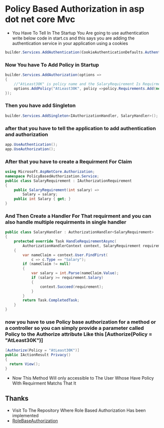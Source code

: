 # Policy Based Authorization in asp dot net core Mvc
- You Have To Tell In The Startup You Are going to use authentication write below code in start.cs and this says you are adding the authentication service in your application using a cookies
```c#
builder.Services.AddAuthentication(CookieAuthenticationDefaults.AuthenticationScheme).AddCookie();
```
### Now You have To Add Policy in Startup
```c#
builder.Services.AddAuthorization(options =>
{
    //"AtLeast30K" is policy name and the SalaryRequirement Is Requirment for this Policy Parameter 
    options.AddPolicy("AtLeast30K", policy =>policy.Requirements.Add(new SalaryRequirement(30000)));
});
```
### Then you have add Singleton
```c#
builder.Services.AddSingleton<IAuthorizationHandler, SalaryHandler>();
```
### after that you have to tell the application to add authentication and authorization
```c#
app.UseAuthentication();
app.UseAuthorization();
```
### After that you have to create a Requirment For Claim
```c#
using Microsoft.AspNetCore.Authorization;
namespace PolicyBasedAuthorization.Service;
public class SalaryRequirement : IAuthorizationRequirement
{
    public SalaryRequirement(int salary) =>
        Salary = salary;
    public int Salary { get; }
}
```
### And Then Create a Handler For That requirment and you can also handle multiple requirments in single handler 
```c#
public class SalaryHandler : AuthorizationHandler<SalaryRequirement>
{
    protected override Task HandleRequirementAsync(
        AuthorizationHandlerContext context, SalaryRequirement requirement)
    {
        var nameClaim = context.User.FindFirst(
            c => c.Type == "Salary");
        if (nameClaim != null)
        {
            var salary = int.Parse(nameClaim.Value);
            if (salary >= requirement.Salary)
            {
                context.Succeed(requirement);
            }
        }
        return Task.CompletedTask;
    }
}
```
### now you have to use Policy base authorization for a method or a controller so you can simply provide a parameter called Policy to the Authorize attribute Like this [Authorize(Policy = "AtLeast30K")]
```c#
[Authorize(Policy = "AtLeast30K")]
public IActionResult Privacy()
{
  return View();
}
```
- Now This Method Will only accessible to The User Whose Have Policy With Requirment Matchs That It 
## Thanks
- Visit To The Repository Where Role Based Authorization Has been implemented 
- [RoleBaseAuthorization](https://github.com/rajguptaH/PolicyBasedAuthorization)
